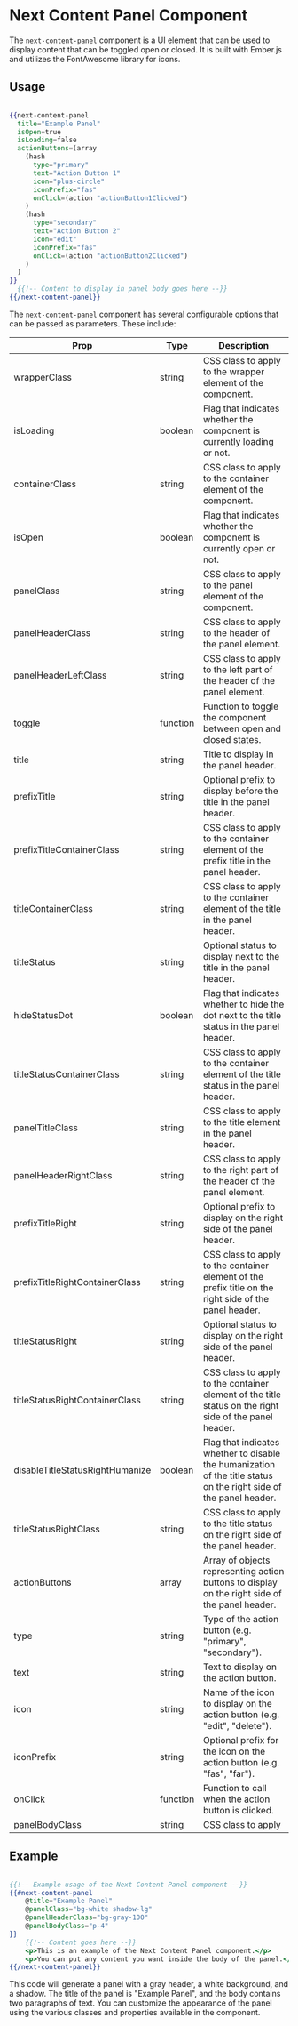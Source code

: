 # Next Content Panel Component

The `next-content-panel` component is a UI element that can be used to display content that can be toggled open or closed. It is built with Ember.js and utilizes the FontAwesome library for icons.

## Usage

```hbs

{{next-content-panel
  title="Example Panel"
  isOpen=true
  isLoading=false
  actionButtons=(array
    (hash
      type="primary"
      text="Action Button 1"
      icon="plus-circle"
      iconPrefix="fas"
      onClick=(action "actionButton1Clicked")
    )
    (hash
      type="secondary"
      text="Action Button 2"
      icon="edit"
      iconPrefix="fas"
      onClick=(action "actionButton2Clicked")
    )
  )
}}
  {{!-- Content to display in panel body goes here --}}
{{/next-content-panel}}


```

The `next-content-panel` component has several configurable options that can be passed as parameters. These include:

| Prop                            | Type     | Description                                                                                                        |
|---------------------------------|----------|--------------------------------------------------------------------------------------------------------------------|
| wrapperClass                    | string   | CSS class to apply to the wrapper element of the component.                                                        |
| isLoading                       | boolean  | Flag that indicates whether the component is currently loading or not.                                             |
| containerClass                  | string   | CSS class to apply to the container element of the component.                                                      |
| isOpen                          | boolean  | Flag that indicates whether the component is currently open or not.                                                |
| panelClass                      | string   | CSS class to apply to the panel element of the component.                                                          |
| panelHeaderClass                | string   | CSS class to apply to the header of the panel element.                                                             |
| panelHeaderLeftClass            | string   | CSS class to apply to the left part of the header of the panel element.                                            |
| toggle                          | function | Function to toggle the component between open and closed states.                                                   |
| title                           | string   | Title to display in the panel header.                                                                              |
| prefixTitle                     | string   | Optional prefix to display before the title in the panel header.                                                   |
| prefixTitleContainerClass       | string   | CSS class to apply to the container element of the prefix title in the panel header.                               |
| titleContainerClass             | string   | CSS class to apply to the container element of the title in the panel header.                                      |
| titleStatus                     | string   | Optional status to display next to the title in the panel header.                                                  |
| hideStatusDot                   | boolean  | Flag that indicates whether to hide the dot next to the title status in the panel header.                          |
| titleStatusContainerClass       | string   | CSS class to apply to the container element of the title status in the panel header.                               |
| panelTitleClass                 | string   | CSS class to apply to the title element in the panel header.                                                       |
| panelHeaderRightClass           | string   | CSS class to apply to the right part of the header of the panel element.                                           |
| prefixTitleRight                | string   | Optional prefix to display on the right side of the panel header.                                                  |
| prefixTitleRightContainerClass  | string   | CSS class to apply to the container element of the prefix title on the right side of the panel header.             |
| titleStatusRight                | string   | Optional status to display on the right side of the panel header.                                                  |
| titleStatusRightContainerClass  | string   | CSS class to apply to the container element of the title status on the right side of the panel header.             |
| disableTitleStatusRightHumanize | boolean  | Flag that indicates whether to disable the humanization of the title status on the right side of the panel header. |
| titleStatusRightClass           | string   | CSS class to apply to the title status on the right side of the panel header.                                      |
| actionButtons                   | array    | Array of objects representing action buttons to display on the right side of the panel header.                     |
| type                            | string   | Type of the action button (e.g. "primary", "secondary").                                                           |
| text                            | string   | Text to display on the action button.                                                                              |
| icon                            | string   | Name of the icon to display on the action button (e.g. "edit", "delete").                                          |
| iconPrefix                      | string   | Optional prefix for the icon on the action button (e.g. "fas", "far").                                             |
| onClick                         | function | Function to call when the action button is clicked.                                                                |
| panelBodyClass                  | string   | CSS class to apply                                                                                                 |



## Example

```hbs

{{!-- Example usage of the Next Content Panel component --}}
{{#next-content-panel
    @title="Example Panel"
    @panelClass="bg-white shadow-lg"
    @panelHeaderClass="bg-gray-100"
    @panelBodyClass="p-4"
}}
    {{!-- Content goes here --}}
    <p>This is an example of the Next Content Panel component.</p>
    <p>You can put any content you want inside the body of the panel.</p>
{{/next-content-panel}}


```

This code will generate a panel with a gray header, a white background, and a shadow. The title of the panel is "Example Panel", and the body contains two paragraphs of text. You can customize the appearance of the panel using the various classes and properties available in the component.








